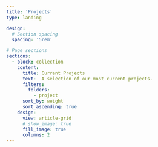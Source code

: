 ```yaml
---
title: 'Projects'
type: landing

design:
  # Section spacing
  spacing: '5rem'

# Page sections
sections:
  - block: collection
    content:
      title: Current Projects
      text:  A selection of our most current projects.
      filters:
        folders:
          - project
      sort_by: weight
      sort_ascending: true
    design:
      view: article-grid
      # show_image: true
      fill_image: true
      columns: 2
---
```

